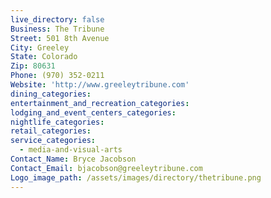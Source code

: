 ```yaml
---
live_directory: false
Business: The Tribune
Street: 501 8th Avenue
City: Greeley
State: Colorado
Zip: 80631
Phone: (970) 352-0211
Website: 'http://www.greeleytribune.com'
dining_categories:
entertainment_and_recreation_categories:
lodging_and_event_centers_categories:
nightlife_categories:
retail_categories:
service_categories:
  - media-and-visual-arts
Contact_Name: Bryce Jacobson
Contact_Email: bjacobson@greeleytribune.com
Logo_image_path: /assets/images/directory/thetribune.png
---
```


